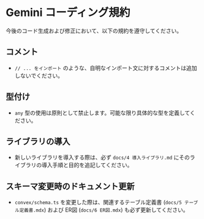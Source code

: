 # Gemini コーディング規約

今後のコード生成および修正において、以下の規約を遵守してください。

## コメント

- `// ... をインポート` のような、自明なインポート文に対するコメントは追加しないでください。

## 型付け

- `any` 型の使用は原則として禁止します。可能な限り具体的な型を定義してください。

## ライブラリの導入

- 新しいライブラリを導入する際は、必ず `docs/4 導入ライブラリ.md` にそのライブラリの導入手順と目的を追記してください。

## スキーマ変更時のドキュメント更新

- `convex/schema.ts` を変更した際は、関連するテーブル定義書 (`docs/5 テーブル定義書.mdx`) および ER図 (`docs/6 ER図.mdx`) も必ず更新してください。
